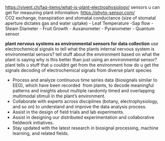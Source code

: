 https://vivent.ch/faq-items/what-is-plant-electrophysiology/
sensors u can get for measuring plant information:
https://phyto-sensor.com/
	CO2 exchange, transpiration and stomatal conductance (size of stomatal aperture dictates gas and water uptake)
	- Leaf Temperature
	-Sap flow
	- Steam Diameter
	- Fruit Growth
	- Auxanometer
	- Pyranometer
	- Quantum sensor



**plant nervous systems as environmental sensors for data collection**
	use electrochemical signals to tell what the plants internal nervous system is
		environmental sensors? tell stuff about the environment based on what the plant is saying
			why is this better than just using an environmental sensor? plant tells u stuff that u couldnt get from the environment
		how do u get the signals
		decoding of electrochemical signals from diverse plant species
- Process and analyze continuous time series data (biosignals similar to EEG), which have been recorded  from plants, to decode meaningful patterns and insights about multiple randomly timed and overlapping multimodal stimuli in the plant’s environment.
- Collaborate with experts across disciplines (botany, electrophysiology, and so on) to understand and improve the data analysis process.
- Assist in the design of field trials and lab experiments.
- Assist in designing our distributed experimentation and collaborative fieldwork initiatives.
- Stay updated with the latest research in biosignal processing, machine learning, and related fields.
